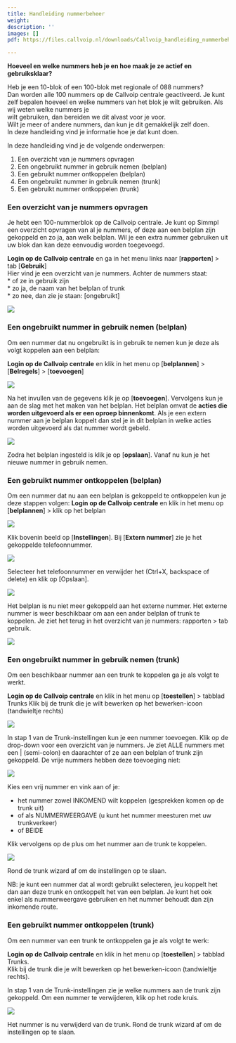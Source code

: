```yaml
---
title: Handleiding nummerbeheer
weight: 
description: ''
images: []
pdf: https://files.callvoip.nl/downloads/Callvoip_handleiding_nummerbeheer.pdf

---
```

**Hoeveel en welke nummers heb je en hoe maak je ze actief en gebruiksklaar?**

Heb je een 10-blok of een 100-blok met regionale of 088 nummers?   
 Dan worden alle 100 nummers op de Callvoip centrale geactiveerd. Je kunt zelf bepalen hoeveel en welke nummers van het blok je wilt gebruiken. Als wij weten welke nummers je  
 wilt gebruiken, dan bereiden we dit alvast voor je voor.   
 Wilt je meer of andere nummers, dan kun je dit gemakkelijk zelf doen.   
 In deze handleiding vind je informatie hoe je dat kunt doen.

In deze handleiding vind je de volgende onderwerpen:

1. Een overzicht van je nummers opvragen
2. Een ongebruikt nummer in gebruik nemen (belplan)
3. Een gebruikt nummer ontkoppelen (belplan)
4. Een ongebruikt nummer in gebruik nemen (trunk)
5. Een gebruikt nummer ontkoppelen (trunk)

### Een overzicht van je nummers opvragen

Je hebt een 100-nummerblok op de Callvoip centrale. Je kunt op Simmpl een overzicht opvragen van al je nummers, of deze aan een belplan zijn gekoppeld en zo ja, aan welk belplan. Wil je een extra nummer gebruiken uit uw blok dan kan deze eenvoudig worden toegevoegd.

**Login op de Callvoip centrale** en ga in het menu links naar \[**rapporten**\] > tab \[**Gebruik**\]  
Hier vind je een overzicht van je nummers. Achter de nummers staat:  
\* of ze in gebruik zijn  
\* zo ja, de naam van het belplan of trunk  
\* zo nee, dan zie je staan: \[ongebruikt\]

![](https://res.cloudinary.com/callvoip/image/upload/v1564491141/Support-nummerontkoppelen-externenummers_cdzwil.png)

### Een ongebruikt nummer in gebruik nemen (belplan)

Om een nummer dat nu ongebruikt is in gebruik te nemen kun je deze als volgt koppelen aan een belplan:

**Login op de Callvoip centrale** en klik in het menu op \[**belplannen**\] > \[**Belregels**\] > \[**toevoegen**\]

![](https://res.cloudinary.com/callvoip/image/upload/v1564491266/Support-nummerontkoppelen-belroutes_ikvbwg.png)

Na het invullen van de gegevens klik je op \[**toevoegen**\]. Vervolgens kun je aan de slag met het maken van het belplan. Het belplan omvat de **acties die worden uitgevoerd als er een oproep binnenkomt**. Als je een extern nummer aan je belplan koppelt dan stel je in dit belplan in welke acties worden uitgevoerd als dat nummer wordt gebeld.

![](https://res.cloudinary.com/callvoip/image/upload/v1564491348/Support-nummerontkoppelen-nieuwebelroute_eyo4tt.png)

Zodra het belplan ingesteld is klik je op \[**opslaan**\]. Vanaf nu kun je het nieuwe nummer in gebruik nemen.

### Een gebruikt nummer ontkoppelen (belplan)

Om een nummer dat nu aan een belplan is gekoppeld te ontkoppelen kun je deze stappen volgen: **Login op de Callvoip centrale** en klik in het menu op \[**belplannen**\] > klik op het belplan

![](https://res.cloudinary.com/callvoip/image/upload/v1564491552/Support-nummerontkoppelen-devries_sfdkwj.png)

Klik bovenin beeld op \[**Instellingen**\]. Bij \[**Extern nummer**\] zie je het gekoppelde telefoonnummer.

![](https://res.cloudinary.com/callvoip/image/upload/v1564491564/Support-nummerontkoppelen-instellingen_dmdsow.png)

Selecteer het telefoonnummer en verwijder het (Ctrl+X, backspace of delete) en klik op \[Opslaan\].

![](https://res.cloudinary.com/callvoip/image/upload/v1564491578/Support-nummerontkoppelen-instellingen2_mggaqq.png)

Het belplan is nu niet meer gekoppeld aan het externe nummer. Het externe nummer is weer beschikbaar om aan een ander belplan of trunk te koppelen. Je ziet het terug in het overzicht van je nummers: rapporten > tab gebruik.

![](https://res.cloudinary.com/callvoip/image/upload/v1564491599/Support-nummerontkoppelen-devries2_dv00xs.png)

### Een ongebruikt nummer in gebruik nemen (trunk)

Om een beschikbaar nummer aan een trunk te koppelen ga je als volgt te werkt.

**Login op de Callvoip centrale** en klik in het menu op \[**toestellen**\] > tabblad Trunks Klik bij de trunk die je wilt bewerken op het bewerken-icoon (tandwieltje rechts)

![](https://res.cloudinary.com/callvoip/image/upload/v1564491810/Support-nummerontkoppelen-trunkregistratie_fpibfl.png)

In stap 1 van de Trunk-instellingen kun je een nummer toevoegen. Klik op de drop-down voor een overzicht van je nummers. Je ziet ALLE nummers met een | (semi-colon) en daarachter of ze aan een belplan of trunk zijn gekoppeld. De vrije nummers hebben deze toevoeging niet:

![](https://res.cloudinary.com/callvoip/image/upload/v1564491845/Support-nummerontkoppelen-trunknummers_z4ueu5.png)

Kies een vrij nummer en vink aan of je:

* het nummer zowel INKOMEND wilt koppelen (gesprekken komen op de trunk uit)
* of als NUMMERWEERGAVE (u kunt het nummer meesturen met uw trunkverkeer)
* of BEIDE

Klik vervolgens op de plus om het nummer aan de trunk te koppelen.

![](https://res.cloudinary.com/callvoip/image/upload/v1564491881/Support-nummerontkoppelen-trunknummertoevoegen_cv4oys.png)

Rond de trunk wizard af om de instellingen op te slaan.

NB: je kunt een nummer dat al wordt gebruikt selecteren, jeu koppelt het dan aan deze trunk en ontkoppelt het van een belplan. Je kunt het ook enkel als nummerweergave gebruiken en het nummer behoudt dan zijn inkomende route.

### Een gebruikt nummer ontkoppelen (trunk)

Om een nummer van een trunk te ontkoppelen ga je als volgt te werk:

**Login op de Callvoip centrale** en klik in het menu op \[**toestellen**\] > tabblad Trunks.   
Klik bij de trunk die je wilt bewerken op het bewerken-icoon (tandwieltje rechts).

In stap 1 van de Trunk-instellingen zie je welke nummers aan de trunk zijn gekoppeld. Om een nummer te verwijderen, klik op het rode kruis.

![](https://res.cloudinary.com/callvoip/image/upload/v1564491701/Support-nummerontkoppelen-trunkroodkruis_bpmsyt.png)

Het nummer is nu verwijderd van de trunk. Rond de trunk wizard af om de instellingen op te slaan.
